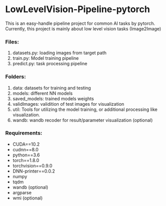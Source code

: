 # LowLevelVision-Pipeline-pytorch
This is an easy-handle pipeline project for common AI tasks by pytorch. Currently, this project is mainly about low level vision tasks (Image2Image)


### Files:
1. datasets.py: loading images from target path
2. train.py: Model training pipeline
3. predict.py: task processing pipeline

### Folders:
1. data: datasets for training and testing
2. models: different NN models
3. saved_models: trained models weights
4. validImages: validition of test images for visualization
5. util: Tools for utilizing the model training, or additional processing like visualization.
6. wandb: wandb recoder for result/parameter visualization (optional)


### Requirements:
+ CUDA==10.2
+ cudnn==8.0
+ python==3.6
+ torch==1.8.0
+ torchvision==0.9.0
+ DNN-printer==0.0.2
+ numpy
+ tqdm
+ wandb (optional)
+ argparse
+ wmi (optional)